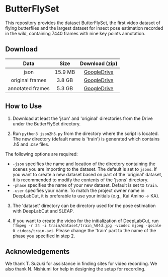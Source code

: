 # ButterFlySet

This repository provides the dataset ButterFlySet, the first video dataset of flying butterflies and the largest dataset for insect pose estimation recorded in the wild, containing 7440 frames with nine key points annotation.


## Download

| Data | Size | Download (zip) |
| :---: | :---: | :---: |
| json | 15.9 MB | [GoogleDrive](https://drive.google.com/drive/folders/1hnuOXGnViC3GLgfz2ndvaQJyCDpdqXSr?usp=share_link) |
| original frames | 3.8 GB | [GoogleDrive](https://drive.google.com/drive/folders/1pvHIArTxYaDH7CTkW9TaqXSxqZrygqhi?usp=share_link) |
| annotated frames | 5.3 GB | [GoogleDrive](https://drive.google.com/drive/folders/1axcFOQKBO7f72v7qjN5oD7VlWOoLU2LM?usp=share_link) |


## How to Use

1. Download at least the 'json' and 'original' directories from the Drive under the ButterFlySet directory.

2. Run `python3 json2h5.py` from the directory where the script is located. The new directory (default name is 'train') is generated which contains .h5 and .csv files.

The following options are required:
- `-json` specifies the name and location of the directory containing the scenes you are importing to the dataset. The default is set to `jsons`. If you want to create a new dataset based on part of the 'original' dataset, it is recommended to modify the contents of the 'jsons' directory.
- `-phase` specifies the name of your new dataset. Default is set to `train`.
- `-user` specifies your name. To match the project owner name in DeepLabCut, it is preferable to use your initials (e.g., Kai Amino → KA).

3. The 'dataset' directory can be directory used for the pose estimation with DeepLabCut and SLEAP.

4. If you want to create the video for the initialization of DeepLabCut, run `ffmpeg -r 24 -i train/dataset/train_%04d.jpg -vcodec mjpeg -qscale 0 cideos/train.avi`. Please change the 'train' part to the name of the phase you specified in step 2.


## Acknowledgements
We thank T. Suzuki for assistance in finding sites for video recording. We also thank N. Nishiumi for help in designing the setup for recording.
